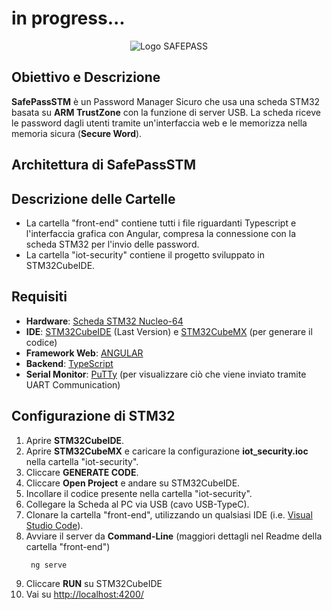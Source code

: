 # in progress...
<p align="center">
  <img src="https://github.com/user-attachments/assets/e25d99f7-0aa1-4ead-89ae-97906e69d43e" alt="Logo SAFEPASS">
</p>

## Obiettivo e Descrizione
**SafePassSTM** è un Password Manager Sicuro che usa una scheda STM32 basata su **ARM TrustZone** con la funzione di server USB. La scheda riceve le password dagli utenti tramite un'interfaccia web e le memorizza nella memoria sicura (**Secure Word**).

## Architettura di SafePassSTM


## Descrizione delle Cartelle
- La cartella "front-end" contiene tutti i file riguardanti Typescript e l'interfaccia grafica con Angular, compresa la connessione con la scheda STM32 per l'invio delle password.
- La cartella "iot-security" contiene il progetto sviluppato in STM32CubeIDE. 

## Requisiti
- **Hardware**: [Scheda STM32 Nucleo-64](https://www.st.com/en/evaluation-tools/NUCLEO-WBA55CG.html)
- **IDE**: [STM32CubeIDE](https://www.st.com/en/development-tools/stm32cubeide.html) (Last Version) e [STM32CubeMX](https://www.st.com/en/development-tools/stm32cubemx.html) (per generare il codice) 
- **Framework Web**: [ANGULAR](https://angular.dev/installation)
- **Backend**: [TypeScript](https://www.npmjs.com/package/typescript)
- **Serial Monitor**: [PuTTy](https://putty.it.softonic.com/) (per visualizzare ciò che viene inviato tramite UART Communication)

## Configurazione di STM32
1. Aprire **STM32CubeIDE**.
2. Aprire **STM32CubeMX** e caricare la configurazione **iot_security.ioc** nella cartella "iot-security".
3. Cliccare **GENERATE CODE**.
4. Cliccare **Open Project** e andare su STM32CubeIDE.
5. Incollare il codice presente nella cartella "iot-security".
6. Collegare la Scheda al PC via USB (cavo USB-TypeC).
7. Clonare la cartella "front-end", utilizzando un qualsiasi IDE (i.e. [Visual Studio Code](https://code.visualstudio.com/download)).
8. Avviare il server da **Command-Line** (maggiori dettagli nel Readme della cartella "front-end")
   ```
    ng serve
    ```
9. Cliccare **RUN** su STM32CubeIDE
10. Vai su [http://localhost:4200/](http://localhost:4200/)
